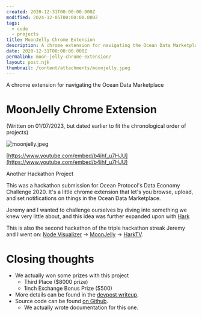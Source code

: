 ```yaml
---
created: 2020-12-31T00:00:00.000Z
modified: 2024-12-05T00:00:00.000Z
tags:
  - code
  - projects
title: MoonJelly Chrome Extension
description: A chrome extension for navigating the Ocean Data Marketplace
date: 2020-12-31T00:00:00.000Z
permalink: moon-jelly-chrome-extension/
layout: post.njk
thumbnail: /content/attachments/moonjelly.jpeg
---
```


A chrome extension for navigating the Ocean Data Marketplace

# MoonJelly Chrome Extension

(Written on 01/07/2023, but dated earlier to fit the chronological order of projects)

![moonjelly.jpeg](/content/attachments/moonjelly.jpeg)

[https://www.youtube.com/embed/b4ihf_u7HJU](https://www.youtube.com/embed/b4ihf_u7HJU)

Another Hackathon Project

This was a hackathon submission for Ocean Protocol's Data Economy Challenge 2020. It's a little chrome extension that let's you browse, upload, and set notifications on things in the Ocean Data Marketplace.

Jeremy and I wanted to challenge ourselves by diving into something we knew very little about, and this idea was further expanded upon with [Hark](/hark-tv-a-retrospective)

This is also the second hackathon of the triple hackathon streak Jeremy and I went on: [Node Visualizer](/node-visualizer) -> [MoonJelly](/moon-jelly-chrome-extension) -> [HarkTV](/hark-tv-a-retrospective).

# Closing thoughts

- We actually won some prizes with this project
    - Third Place ($8000 prize)
    - 1inch Exchange Bonus Prize ($500)
- More details can be found in the [devpost writeup](https://devpost.com/software/moonjelly).
- Source code can be found [on Github](https://github.com/jboetticher/moon-jelly).
    - We actually wrote documentation for this one.
